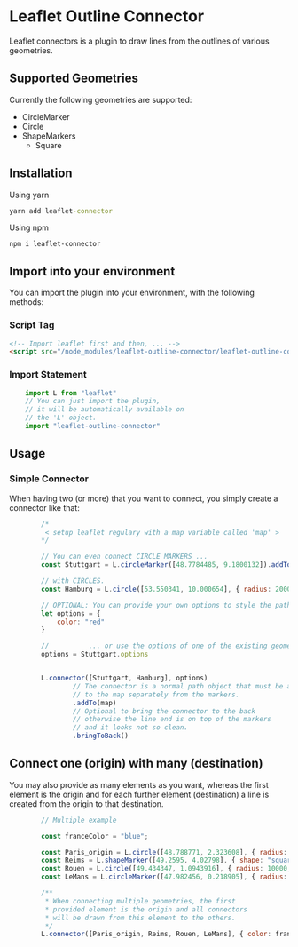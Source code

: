 # Leaflet Outline Connector

Leaflet connectors is a plugin to draw lines from the outlines of various geometries.

## Supported Geometries

Currently the following geometries are supported:

+ CircleMarker
+ Circle
+ ShapeMarkers
    + Square

## Installation

Using yarn
```cmd
yarn add leaflet-connector
```

Using npm
```
npm i leaflet-connector
```

## Import into your environment

You can import the plugin into your environment,
with the following methods:

### Script Tag

```HTML
<!-- Import leaflet first and then, ... -->
<script src="/node_modules/leaflet-outline-connector/leaflet-outline-connector.js"></script>
```

### Import Statement
```js
    import L from "leaflet"
    // You can just import the plugin,
    // it will be automatically available on 
    // the 'L' object.
    import "leaflet-outline-connector"
```

## Usage

### Simple Connector

When having two (or more) that you want to connect, you 
simply create a connector like that:

```js
        /*
         < setup leaflet regulary with a map variable called 'map' > 
        */

        // You can even connect CIRCLE MARKERS ...
        const Stuttgart = L.circleMarker([48.7784485, 9.1800132]).addTo(map);

        // with CIRCLES.
        const Hamburg = L.circle([53.550341, 10.000654], { radius: 20000}).addTo(map);

        // OPTIONAL: You can provide your own options to style the path...
        let options = {
            color: "red"
        }

        //          ... or use the options of one of the existing geometries.
        options = Stuttgart.options


        L.connector([Stuttgart, Hamburg], options)
                // The connector is a normal path object that must be added
                // to the map separately from the markers.
                .addTo(map)
                // Optional to bring the connector to the back
                // otherwise the line end is on top of the markers
                // and it looks not so clean.
                .bringToBack()
```

## Connect one (origin) with many (destination)

You may also provide as many elements as you want, whereas the first element is the origin and for each further element (destination) a line is created from the origin to that destination. 

```js
        // Multiple example

        const franceColor = "blue";

        const Paris_origin = L.circle([48.788771, 2.323608], { radius: 30000, fill: false, color: franceColor }).addTo(map);
        const Reims = L.shapeMarker([49.2595, 4.02798], { shape: "square", radius: 10, fill: false, color: franceColor }).addTo(map);
        const Rouen = L.circle([49.434347, 1.0943916], { radius: 10000, fill: false, color: franceColor }).addTo(map);
        const LeMans = L.circleMarker([47.982456, 0.218905], { radius: 10, fill: false, color: franceColor }).addTo(map);

        /**
         * When connecting multiple geometries, the first 
         * provided element is the origin and all connectors
         * will be drawn from this element to the others.
         */
        L.connector([Paris_origin, Reims, Rouen, LeMans], { color: franceColor }).addTo(map);
```

